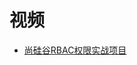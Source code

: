 


# 视频

* [尚硅谷RBAC权限实战项目](https://www.bilibili.com/video/av23768626?from=search&seid=9297901973965636156)
